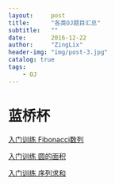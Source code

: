 ```yaml
---
layout:     post
title:      "各类OJ题目汇总"
subtitle:   ""
date:       2016-12-22
author:     "ZingLix"
header-img: "img/post-3.jpg"
catalog: true
tags:
    - OJ
---
```


# 蓝桥杯
[入门训练 Fibonacci数列](/lanqiao/rumen-Fibonacci/) 

[入门训练 圆的面积](/lanqiao/rumen-YuanMianJi/)

[入门训练 序列求和](/lanqiao/rumen-XuLieQuHe/)